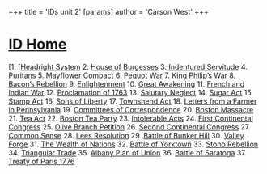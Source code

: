 +++
 title = 'IDs unit 2'
[params]
	author = 'Carson West'
+++
# [ID Home](./../id-home/)

[1. [[Headright System](./../1.-[[headright-system/) 
2. [House of Burgesses](./../house-of-burgesses/) 
3. [Indentured Servitude](./../indentured-servitude/)
4. [Puritans](./../puritans/)
5. [Mayflower Compact](./../mayflower-compact/)
6. [Pequot War](./../pequot-war/) 
7. [King Philip’s War](./../king-philip’s-war/) 
8. [Bacon’s Rebellion](./../bacon’s-rebellion/) 
9. [Enlightenment](./../enlightenment/) 
10. [Great Awakening](./../great-awakening/) 
11. [French and Indian War](./../french-and-indian-war/)
12. [Proclamation of 1763](./../proclamation-of-1763/)
13. [Salutary Neglect](./../salutary-neglect/)
14. [Sugar Act](./../sugar-act/)
15. [Stamp Act](./../stamp-act/)
16. [Sons of Liberty](./../sons-of-liberty/)
17. [Townshend Act](./../townshend-act/) 
18. [Letters from a Farmer in Pennsylvania](./../letters-from-a-farmer-in-pennsylvania/)
19. [Committees of Correspondence](./../committees-of-correspondence/)
20. [Boston Massacre](./../boston-massacre/)
21. [Tea Act](./../tea-act/)
22. [Boston Tea Party](./../boston-tea-party/)
23. [Intolerable Acts](./../intolerable-acts/)
24. [First Continental Congress](./../first-continental-congress/)
25. [Olive Branch Petition](./../olive-branch-petition/)
26. [Second Continental Congress](./../second-continental-congress/)
27. [Common Sense](./../common-sense/)
28. [Lees Resolution](./../lees-resolution/)
29. [Battle of Bunker Hill](./../battle-of-bunker-hill/)
30. [Valley Forge](./../valley-forge/)
31. [The Wealth of Nations](./../the-wealth-of-nations/)
32. [Battle of Yorktown](./../battle-of-yorktown/)
33. [Stono Rebellion](./../stono-rebellion/)
34. [Triangular Trade](./../triangular-trade/)
35. [Albany Plan of Union](./../albany-plan-of-union/)
36. [Battle of Saratoga](./../battle-of-saratoga/)
37. [Treaty of Paris 1776](./../treaty-of-paris-1776/)
